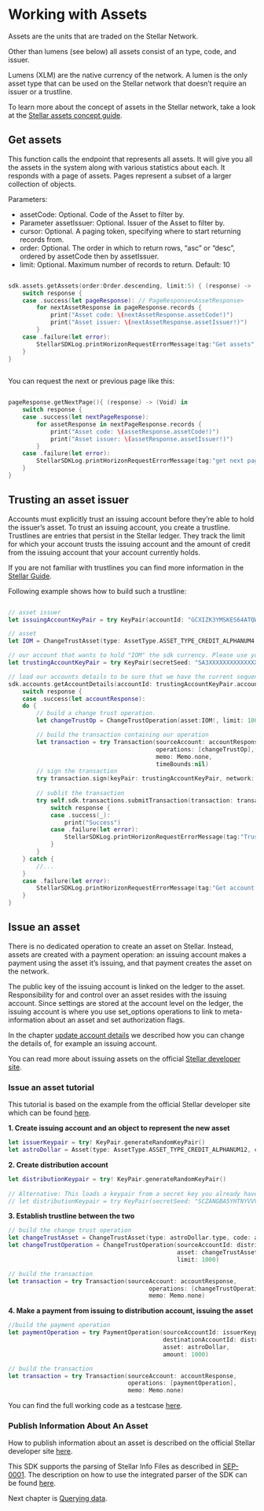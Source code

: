 # Working with Assets


Assets are the units that are traded on the Stellar Network.

Other than lumens (see below) all assets consist of an type, code, and issuer.

Lumens (XLM) are the native currency of the network. A lumen is the only asset type that can be used on the Stellar network that doesn’t require an issuer or a trustline.

To learn more about the concept of assets in the Stellar network, take a look at the [Stellar assets concept guide](https://www.stellar.org/developers/guides/concepts/assets.html).

## Get assets

This function calls the endpoint that represents all assets. It will give you all the assets in the system along with various statistics about each. It responds with a page of assets. Pages represent a subset of a larger collection of objects. 

Parameters:
 - assetCode: Optional. Code of the Asset to filter by.
 - Parameter assetIssuer: Optional. Issuer of the Asset to filter by.
 - cursor: Optional. A paging token, specifying where to start returning records from.
 - order: Optional. The order in which to return rows, “asc” or “desc”, ordered by assetCode then by assetIssuer.
 - limit: Optional. Maximum number of records to return. Default: 10
 
 
```swift

sdk.assets.getAssets(order:Order.descending, limit:5) { (response) -> (Void) in
    switch response {
    case .success(let pageResponse): // PageResponse<AssetResponse>
        for nextAssetResponse in pageResponse.records {
            print("Asset code: \(nextAssetResponse.assetCode!)")
            print("Asset issuer: \(nextAssetResponse.assetIssuer!)")
        }
    case .failure(let error):
        StellarSDKLog.printHorizonRequestErrorMessage(tag:"Get assets", horizonRequestError: error)
    }
}
 
```

You can request the next or previous page like this:

```swift

pageResponse.getNextPage(){ (response) -> (Void) in
    switch response {
    case .success(let nextPageResponse):
        for assetResponse in nextPageResponse.records {
            print("Asset code: \(assetResponse.assetCode!)")
            print("Asset issuer: \(assetResponse.assetIssuer!)")
        }
    case .failure(let error):
        StellarSDKLog.printHorizonRequestErrorMessage(tag:"get next page", horizonRequestError: error)
    }
}

```

## Trusting an asset issuer

Accounts must explicitly trust an issuing account before they’re able to hold the issuer’s asset. To trust an issuing account, you create a trustline. Trustlines are entries that persist in the Stellar ledger. They track the limit for which your account trusts the issuing account and the amount of credit from the issuing account that your account currently holds.

If you are not familiar with trustlines you can find more information in the [Stellar Guide](https://www.stellar.org/developers/guides/concepts/assets.html#trustlines).

Following example shows how to build such a trustline:


```swift

// asset issuer
let issuingAccountKeyPair = try KeyPair(accountId: "GCXIZK3YMSKES64ATQWMQN5CX73EWHRHUSEZXIMHP5GYHXL5LNGCOGXU")

// asset
let IOM = ChangeTrustAsset(type: AssetType.ASSET_TYPE_CREDIT_ALPHANUM4, code: "IOM", issuer: issuingAccountKeyPair)

// our account that wants to hold "IOM" the sdk currency. Please use your own account.          
let trustingAccountKeyPair = try KeyPair(secretSeed: "SA3XXXXXXXXXXXXXXXXXXXXXXXXXXXXXXXXXXXXXXXXXXXXXUM2YJ")

// load our accounts details to be sure that we have the current sequence number.
sdk.accounts.getAccountDetails(accountId: trustingAccountKeyPair.accountId) { (response) -> (Void) in
    switch response {
    case .success(let accountResponse):
    do {
        // build a change trust operation.
        let changeTrustOp = ChangeTrustOperation(asset:IOM!, limit: 100000000)

        // build the transaction containing our operation
        let transaction = try Transaction(sourceAccount: accountResponse,
                                          operations: [changeTrustOp],
                                          memo: Memo.none,
                                          timeBounds:nil)
		// sign the transaction                        
        try transaction.sign(keyPair: trustingAccountKeyPair, network: Network.testnet)
        
        // sublit the transaction
        try self.sdk.transactions.submitTransaction(transaction: transaction) { (response) -> (Void) in
            switch response {
            case .success(_):
                print("Success")
            case .failure(let error):
                StellarSDKLog.printHorizonRequestErrorMessage(tag:"Trust error", horizonRequestError:error)
            }
        }
    } catch {
        //...
    }
    case .failure(let error):
        StellarSDKLog.printHorizonRequestErrorMessage(tag:"Get account error", horizonRequestError:error)
    }
}

```

## Issue an asset

There is no dedicated operation to create an asset on Stellar. Instead, assets are created with a payment operation: an issuing account makes a payment using the asset it’s issuing, and that payment creates the asset on the network.

The public key of the issuing account is linked on the ledger to the asset. Responsibility for and control over an asset resides with the issuing account. Since settings are stored at the account level on the ledger, the issuing account is where you use set_options operations to link to meta-information about an asset and set authorization flags.

In the chapter [update account details](accounts.md#update-account-details) we described how you can change the details of, for example an issuing account.

You can read more about issuing assets on the official [Stellar developer site](https://developers.stellar.org/docs/category/issue-assets).

### Issue an asset tutorial

This tutorial is based on the example from the official Stellar developer site which can be found [here](https://developers.stellar.org/docs/issuing-assets/how-to-issue-an-asset).

**1. Create issuing account and an object to represent the new asset**

```swift
let issuerKeypair = try! KeyPair.generateRandomKeyPair()
let astroDollar = Asset(type: AssetType.ASSET_TYPE_CREDIT_ALPHANUM12, code: "AstroDollar", issuer: issuerKeypair)!;
```

**2. Create distribution account**

```swift
let distributionKeypair = try! KeyPair.generateRandomKeyPair()
        
// Alternative: This loads a keypair from a secret key you already have
// let distributionKeypair = try KeyPair(secretSeed: "SCZANGBA5YHTNYVVV4C3U252E2B6P6F5T3U6MM63WBSBZATAQI3EBTQ4");
```

**3. Establish trustline between the two**

```swift
// build the change trust operation
let changeTrustAsset = ChangeTrustAsset(type: astroDollar.type, code: astroDollar.code, issuer: astroDollar.issuer)!
let changeTrustOperation = ChangeTrustOperation(sourceAccountId: distributionKeypair.accountId,
                                                asset: changeTrustAsset,
                                                limit: 1000)

// build the transaction
let transaction = try Transaction(sourceAccount: accountResponse,
                                        operations: [changeTrustOperation],
                                        memo: Memo.none)
```                                                                 

**4. Make a payment from issuing to distribution account, issuing the asset**

```swift
//build the payment operation
let paymentOperation = try PaymentOperation(sourceAccountId: issuerKeypair.accountId,
                                            destinationAccountId: distributionKeypair.accountId,
                                            asset: astroDollar,
                                            amount: 1000)

// build the transaction
let transaction = try Transaction(sourceAccount: accountResponse,
                                  operations: [paymentOperation],
                                  memo: Memo.none)
```

You can find the full working code as a testcase [here](https://github.com/Soneso/stellar-ios-mac-sdk/blob/master/stellarsdk/stellarsdkTests/docs/IssueAssetTest.swift).

### Publish Information About An Asset

How to publish information about an asset is described on the official Stellar developer site [here](https://developers.stellar.org/docs/issuing-assets/publishing-asset-info).

This SDK supports the parsing of Stellar Info Files as described in [SEP-0001](https://github.com/stellar/stellar-protocol/blob/master/ecosystem/sep-0001.md). The description on how to use the integrated parser of the SDK can be found [here](seps#stellar-info-file---sep-0001.md).

Next chapter is [Querying data](querying.md).